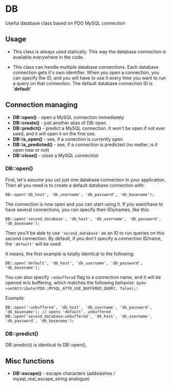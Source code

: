 # DB
Useful database class based on PDO MySQL connection

## Usage
- This class is always used statically. This way the database connection is available everywhere in the code.

- This class can handle multiple database connections. Each database connection gets it's own identifier. When you open a connection, you can specify the ID, and you will have to use it every time you want to run a query on that connection. The default database connection ID is '**default**'


## Connection managing

- **DB::open()** - open a MySQL connection immediately
- **DB::create()** - just another alias of DB::open
- **DB::predict()** - predict a MySQL connection. It won't be open if not ever used, and it will open it on the first use.
- **DB::is_open()** - see, if a conection is currently open
- **DB::is_predicted()** - see, if a connection is predicted (no matter, is it open now or not)
- **DB::close()** - close a MySQL connection

### DB::open()

First, let's assume you ust just one database connection in your application. Then all you need is to create a default database connection with:

`DB::open('db_host', 'db_username', 'db_password', 'db_basename');`

The connection is now open and you can start using it.
If you want/have to have several connections, you can specify their IDs/names, like this:

`DB::open('second_database', 'db_host', 'db_username', 'db_password', 'db_basename');`

Then you'll be able to use `'second_database'` as an ID to run queries on this second connection. By default, if you don't specify a connection ID/name, the `'default'` will be used.

It means, the first example is totally identical to the following:

`DB::open('default', 'db_host', 'db_username', 'db_password', 'db_basename');`

You can also specify `:unbuffered` flag to a connection name, and it will be opened w/o buffering, which matches the following behavior: `$pdo->setAttribute(PDO::MYSQL_ATTR_USE_BUFFERED_QUERY, false);`:

Example:
```
DB::open(':unbuffered', 'db_host', 'db_username', 'db_password', 'db_basename'); // opens 'default', unbuffered
DB::open('second_database:unbuffered', 'db_host', 'db_username', 'db_password', 'db_basename');
```


### DB::predict()

DB::predict() is identical to DB::open(), 

## Misc functions 
- **DB::escape()** - escape characters (addslashes / mysql_real_escape_string analogue)
